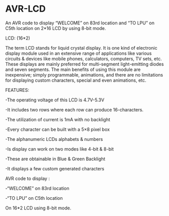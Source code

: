# AVR-LCD
An AVR code to display “WELCOME” on 83rd location and “TO LPU” on C5th location on 2*16 LCD by using 8-bit mode.

LCD: (16*2)

The term LCD stands for liquid crystal display. It is one kind of electronic display module used in an extensive range of applications like various circuits & devices like mobile phones, calculators, computers, TV sets, etc. These displays are mainly preferred for multi-segment light-emitting diodes and seven segments. The main benefits of using this module are inexpensive; simply programmable, animations, and there are no limitations for displaying custom characters, special and even animations, etc.

FEATURES:

-The operating voltage of this LCD is 4.7V-5.3V

-It includes two rows where each row can produce 16-characters.

-The utilization of current is 1mA with no backlight

-Every character can be built with a 5×8 pixel box

-The alphanumeric LCDs alphabets & numbers

-Is display can work on two modes like 4-bit & 8-bit

-These are obtainable in Blue & Green Backlight

-It displays a few custom generated characters

AVR code to display :

-“WELCOME” on 83rd location

-“TO LPU” on C5th location

On 16*2 LCD using 8-bit mode.
